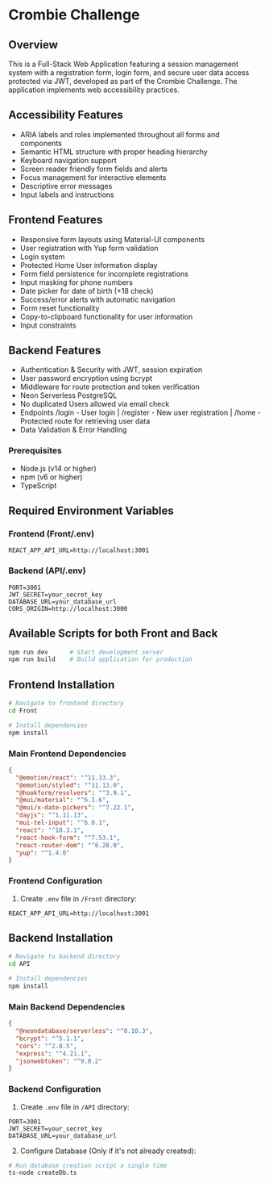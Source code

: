# Crombie Challenge

## Overview
This is a Full-Stack Web Application featuring a session management system with a registration form, login form, and secure user data access protected via JWT, developed as part of the Crombie Challenge. The application implements web accessibility practices.

## Accessibility Features
- ARIA labels and roles implemented throughout all forms and components
- Semantic HTML structure with proper heading hierarchy
- Keyboard navigation support
- Screen reader friendly form fields and alerts
- Focus management for interactive elements
- Descriptive error messages
- Input labels and instructions

## Frontend Features
- Responsive form layouts using Material-UI components
- User registration with Yup form validation
- Login system
- Protected Home User information display
- Form field persistence for incomplete registrations
- Input masking for phone numbers
- Date picker for date of birth (+18 check)
- Success/error alerts with automatic navigation
- Form reset functionality
- Copy-to-clipboard functionality for user information
- Input constraints

## Backend Features
- Authentication & Security with JWT, session expiration
- User password encryption using bcrypt
- Middleware for route protection and token verification
- Neon Serverless PostgreSQL
- No duplicated Users allowed via email check
- Endpoints /login - User login | /register - New user registration | /home - Protected route for retrieving user data
- Data Validation & Error Handling

### Prerequisites
- Node.js (v14 or higher)
- npm (v6 or higher)
- TypeScript

## Required Environment Variables

### Frontend (Front/.env)
```env
REACT_APP_API_URL=http://localhost:3001
```

### Backend (API/.env)
```env
PORT=3001
JWT_SECRET=your_secret_key
DATABASE_URL=your_database_url
CORS_ORIGIN=http://localhost:3000
```

## Available Scripts for both Front and Back

```bash
npm run dev      # Start development server
npm run build    # Build application for production
```

## Frontend Installation

```bash
# Navigate to frontend directory
cd Front

# Install dependencies
npm install
```

### Main Frontend Dependencies
```json
{
  "@emotion/react": "^11.13.3",
  "@emotion/styled": "^11.13.0",
  "@hookform/resolvers": "^3.9.1",
  "@mui/material": "^6.1.6",
  "@mui/x-date-pickers": "^7.22.1",
  "dayjs": "^1.11.13",
  "mui-tel-input": "^6.0.1",
  "react": "^18.3.1",
  "react-hook-form": "^7.53.1",
  "react-router-dom": "^6.28.0",
  "yup": "^1.4.0"
}
```

### Frontend Configuration
1. Create `.env` file in `/Front` directory:
```env
REACT_APP_API_URL=http://localhost:3001
```

## Backend Installation

```bash
# Navigate to backend directory
cd API

# Install dependencies
npm install
```

### Main Backend Dependencies
```json
{
  "@neondatabase/serverless": "^0.10.3",
  "bcrypt": "^5.1.1",
  "cors": "^2.8.5",
  "express": "^4.21.1",
  "jsonwebtoken": "^9.0.2"
}
```

### Backend Configuration
1. Create `.env` file in `/API` directory:
```env
PORT=3001
JWT_SECRET=your_secret_key
DATABASE_URL=your_database_url
```

2. Configure Database (Only if it's not already created):
```bash
# Run database creation script a single time
ts-node createDb.ts
```